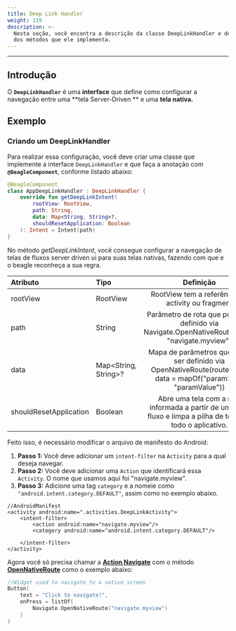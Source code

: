 ```yaml
---
title: Deep Link Handler
weight: 119
description: >-
  Nesta seção, você encontra a descrição da classe DeepLinkHandler e detalhes
  dos métodos que ele implementa.
---
```


---

## Introdução

O **`DeepLinkHandler`** é uma **interface** que define como configurar a navegação entre uma
**tela Server-Driven ** e uma **tela nativa.**

## Exemplo

### Criando um DeepLinkHandler

Para realizar essa configuração, você deve criar uma classe que implemente a interface `DeepLinkHandler` e que faça a anotação com **`@BeagleComponent`**, conforme listado abaixo:

```kotlin
@BeagleComponent
class AppDeepLinkHandler : DeepLinkHandler {
    override fun getDeepLinkIntent(
        rootView: RootView,
        path: String,
        data: Map<String, String>?,
        shouldResetApplication: Boolean
    ): Intent = Intent(path)
}
```

No método *getDeepLinkIntent*, você consegue configurar a navegação de telas de fluxos server driven ui para suas telas nativas, fazendo com que e o beagle reconheça a sua regra.

| **Atributo** | **Tipo** | **Definição** |
| :--- | :--- | :---: |
| rootView | RootView  | RootView tem a referência da activity ou fragment |
| path | String | Parâmetro de rota que pode ser definido via Navigate.OpenNativeRoute(route: "navigate.myview") |
| data | Map<String, String>? | Mapa de parâmetros que pode ser definido via OpenNativeRoute(route = "" , data = mapOf("param1" to "paramValue")) |
| shouldResetApplication | Boolean | Abre uma tela com a rota informada a partir de um novo fluxo e limpa a pilha de telas de todo o aplicativo. |


Feito isso, é necessário modificar o arquivo de manifesto do Android:

1. **Passo 1:** Você deve adicionar um `intent-filter` na `Activity` para a qual deseja navegar.
2. **Passo 2:** Você deve adicionar uma `Action` que identificará essa `Activity`. O nome que usamos aqui foi "navigate.myview".
3. **Passo 3:** Adicione uma tag `category` e a nomeie como `"android.intent.category.DEFAULT"`, assim como no exemplo abaixo.

```markup
//AndroidManifest
<activity android:name=".activities.DeepLinkActivity">
    <intent-filter>
        <action android:name="navigate.myview"/>
        <category android:name="android.intent.category.DEFAULT"/>

    </intent-filter>
</activity>
```

Agora você só precisa chamar a [**Action Navigate**](../../../../api/ações/navigate/) com o método [**OpenNativeRoute**](../../../../api/ações/navigate/opennativeroute) como o exemplo abaixo:

```kotlin
//Widget used to navigate to a native screen
Button(
    text = "Click to navigate!",
    onPress = listOf(
        Navigate.OpenNativeRoute("navigate.myview")
    )
)
```
